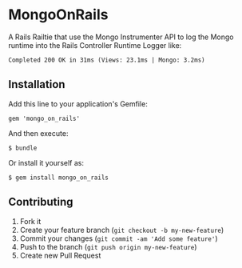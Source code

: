 # MongoOnRails

A Rails Railtie that use the Mongo Instrumenter API to log the Mongo runtime into the Rails Controller Runtime Logger like:

    Completed 200 OK in 31ms (Views: 23.1ms | Mongo: 3.2ms)

## Installation

Add this line to your application's Gemfile:

    gem 'mongo_on_rails'

And then execute:

    $ bundle

Or install it yourself as:

    $ gem install mongo_on_rails

## Contributing

1. Fork it
2. Create your feature branch (`git checkout -b my-new-feature`)
3. Commit your changes (`git commit -am 'Add some feature'`)
4. Push to the branch (`git push origin my-new-feature`)
5. Create new Pull Request
